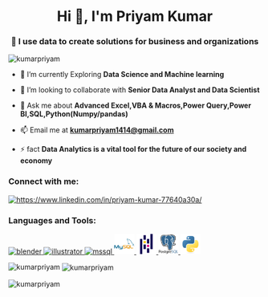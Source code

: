 <h1 align="center">Hi 👋, I'm Priyam Kumar</h1>
<h3 align="center">👀 I use data to create solutions for business and organizations</h3>

<p align="left"> <img src="https://komarev.com/ghpvc/?username=kumarpriyam&label=Profile%20views&color=0e75b6&style=flat" alt="kumarpriyam" /> </p>

- 🌱 I’m currently Exploring **Data Science and Machine learning**

- 👯 I’m looking to collaborate with **Senior Data Analyst and Data Scientist**

- 💬 Ask me about **Advanced Excel,VBA & Macros,Power Query,Power BI,SQL,Python(Numpy/pandas)**

- 📫 Email me at **kumarpriyam1414@gmail.com**

- ⚡ fact **Data Analytics is a vital tool for the future of our society and economy**

<h3 align="left">Connect with me:</h3>
<p align="left">
<a href="https://linkedin.com/in/https://www.linkedin.com/in/priyam-kumar-77640a30a/" target="blank"><img align="center" src="https://raw.githubusercontent.com/rahuldkjain/github-profile-readme-generator/master/src/images/icons/Social/linked-in-alt.svg" alt="https://www.linkedin.com/in/priyam-kumar-77640a30a/" height="30" width="40" /></a>
</p>

<h3 align="left">Languages and Tools:</h3>
<p align="left"> <a href="https://www.blender.org/" target="_blank" rel="noreferrer"> <img src="https://download.blender.org/branding/community/blender_community_badge_white.svg" alt="blender" width="40" height="40"/> </a> <a href="https://www.adobe.com/in/products/illustrator.html" target="_blank" rel="noreferrer"> <img src="https://www.vectorlogo.zone/logos/adobe_illustrator/adobe_illustrator-icon.svg" alt="illustrator" width="40" height="40"/> </a> <a href="https://www.microsoft.com/en-us/sql-server" target="_blank" rel="noreferrer"> <img src="https://www.svgrepo.com/show/303229/microsoft-sql-server-logo.svg" alt="mssql" width="40" height="40"/> </a> <a href="https://www.mysql.com/" target="_blank" rel="noreferrer"> <img src="https://raw.githubusercontent.com/devicons/devicon/master/icons/mysql/mysql-original-wordmark.svg" alt="mysql" width="40" height="40"/> </a> <a href="https://pandas.pydata.org/" target="_blank" rel="noreferrer"> <img src="https://raw.githubusercontent.com/devicons/devicon/2ae2a900d2f041da66e950e4d48052658d850630/icons/pandas/pandas-original.svg" alt="pandas" width="40" height="40"/> </a> <a href="https://www.postgresql.org" target="_blank" rel="noreferrer"> <img src="https://raw.githubusercontent.com/devicons/devicon/master/icons/postgresql/postgresql-original-wordmark.svg" alt="postgresql" width="40" height="40"/> </a> <a href="https://www.python.org" target="_blank" rel="noreferrer"> <img src="https://raw.githubusercontent.com/devicons/devicon/master/icons/python/python-original.svg" alt="python" width="40" height="40"/> </a> </p>

<p><img align="left" src="https://github-readme-stats.vercel.app/api/top-langs?username=kumarpriyam&show_icons=true&locale=en&layout=compact" alt="kumarpriyam" /></p>

<p>&nbsp;<img align="center" src="https://github-readme-stats.vercel.app/api?username=kumarpriyam&show_icons=true&locale=en" alt="kumarpriyam" /></p>

<p><img align="center" src="https://github-readme-streak-stats.herokuapp.com/?user=kumarpriyam&" alt="kumarpriyam" /></p>



